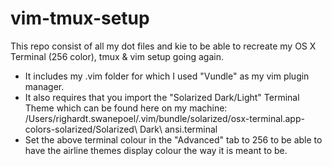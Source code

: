 # vim-tmux-setup

This repo consist of all my dot files and kie to be able to recreate my OS X Terminal (256 color), tmux & vim setup going again.

* It includes my .vim folder for which I used "Vundle" as my vim plugin manager.
* It also requires that you import the "Solarized Dark/Light" Terminal Theme which can be found here on my machine: /Users/righardt.swanepoel/.vim/bundle/solarized/osx-terminal.app-colors-solarized/Solarized\ Dark\ ansi.terminal
* Set the above terminal colour in the "Advanced" tab to 256 to be able to have the airline themes display colour the way it is meant to be.
